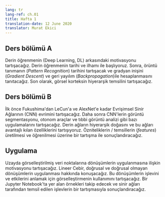 ```yaml
---
lang: tr
lang-ref: ch.01
title: Hafta 1
translation-date: 12 June 2020
translator: Murat Ekici
---
```



## Ders bölümü A

Derin öğrenmenin (Deep Learning, DL) arkasındaki motivasyonu tartışacağız. Derin öğrenmenin tarihi ve ilhamı ile başlıyoruz. Sonra, örüntü tanımanın (_Pattern Recognition_) tarihini tartışacak ve gradyan inişini (_Gradient Descent_) ve geri yayılım (_Backpropagation_)ile hesaplanmasını tanıtacağız. Son olarak, görsel korteksin hiyerarşik temsilini tartışacağız.

<!--

## Lecture part A

We discuss the motivation behind deep learning. We begin with the history and inspiration of deep learning. Then we discuss the history of pattern recognition and introduce gradient descent and its computation by backpropagation. Finally, we discuss the hierarchical representation of the visual cortex.
-->

## Ders bölümü B

İlk önce Fukushima'dan LeCun'a ve AlexNet'e kadar Evrişimsel Sinir Ağlarının (CNN) evrimini tartışacağız. Daha sonra CNN'lerin görüntü segmentasyonu, otonom araçlar ve tıbbi görüntü analizi gibi bazı uygulamalarını tartışacağız. Derin ağların hiyerarşik doğasını ve bu ağları avantajlı kılan özelliklerini tartışıyoruz. Özniteliklerin / temsillerin (_features_) üretilmesi ve öğrenilmesi üzerine bir tartışma ile sonuçlandıracağız.


<!--
## Lecture part B

We first discuss the evolution of CNNs, from Fukushima to LeCun to AlexNet. We then discuss some applications of CNN's, such as image segmentation, autonomous vehicles, and medical image analysis. We discuss the hierarchical nature of deep networks and the attributes of deep networks that make them advantageous. We conclude with a discussion of generating and learning features/representations.
-->

## Uygulama

Uzayda görselleştirilmiş veri noktalarına dönüşümlerin uygulanmasına ilişkin motivasyonu tartışacağız. Lineer Cebir, doğrusal ve doğrusal olmayan dönüşümlerin uygulanması hakkında konuşacağız. Bu dönüşümlerin işlevini ve etkilerini anlamak için görselleştirmenin kullanımını tartışacağız. Bir Jupyter Notebook'ta yer alan örnekleri takip edecek ve sinir ağları tarafından temsil edilen işlevlerin bir tartışmasıyla sonuçlandıracağız.

<!--
## Practicum

We discuss the motivation for applying transformations to data points visualized in space. We talk about Linear Algebra and the application of linear and non-linear transformations. We discuss the use of visualization to understand the function and effects of these transformations. We walk through examples in a Jupyter Notebook and conclude with a discussion of functions represented by neural networks.
-->
